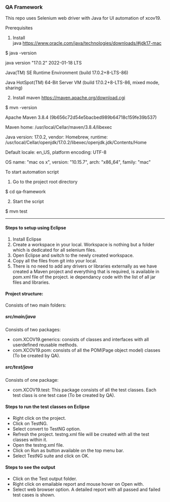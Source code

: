 ### QA Framework

This repo uses Selenium web driver with Java for UI automation of xcov19.

Prerequisites

1. Install java https://www.oracle.com/java/technologies/downloads/#jdk17-mac

$ java -version

java version "17.0.2" 2022-01-18 LTS

Java(TM) SE Runtime Environment (build 17.0.2+8-LTS-86)

Java HotSpot(TM) 64-Bit Server VM (build 17.0.2+8-LTS-86, mixed mode, sharing)


2. Install maven https://maven.apache.org/download.cgi

$ mvn -version

Apache Maven 3.8.4 (9b656c72d54e5bacbed989b64718c159fe39b537)

Maven home: /usr/local/Cellar/maven/3.8.4/libexec

Java version: 17.0.2, vendor: Homebrew, runtime: /usr/local/Cellar/openjdk/17.0.2/libexec/openjdk.jdk/Contents/Home

Default locale: en_US, platform encoding: UTF-8

OS name: "mac os x", version: "10.15.7", arch: "x86_64", family: "mac"

To start automation script

1. Go to the project root directory

$ cd qa-framework

2. Start the script

$ mvn test

----------------------------------------------------------------------------------------------------------
#### Steps to setup using Eclipse
1. Install Eclipse
2. Create  a workspace in your local. Workspace is nothing but a folder which is dedicated for all selenium files.
3. Open Eclipse and switch to the newly created workspace.
4. Copy all the files from git into your local.
5. There is no need to add any drivers or libraries externally as we have created a Maven project and everything that is required, is available in pom.xml file of the project. ie dependancy code with the list of all jar files and libraries.

#### Project structure:
Consists of two main folders: 
##### src/main/java 
Consists of two packages:
- com.XCOV19.generics: consists of classes and interfaces with all userdefined reusable methods.
- com.XCOV19.pom: consists of all the POM(Page object model) classes (To be created by QA).


##### src/test/java
Consists of one package:
 - com.XCOV19.test: This package consists of all the test classes. Each test class is one test case (To be created by QA).

#### Steps to run the test classes on Eclipse
- Right click on the project.
- Click on TestNG.
- Select convert to TestNG option. 
- Refresh the project.  testng.xml file will be created with all the test classes within it.
- Open the testng.xml file.
- Click on Run as button available on the top menu bar.
- Select TestNG suite and click on OK.

#### Steps to see the output
- Click on the Test output folder.
- Right click on emailable report and mouse hover on Open with.
- Select web browser option. A detailed report with all passed and failed test cases is shown.
